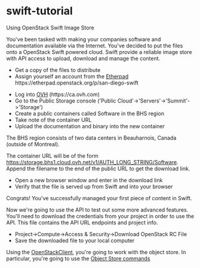 # swift-tutorial
Using OpenStack Swift Image Store

You've been tasked with making your companies software and documentation available via the Internet. You've decided to put the files onto a OpenStack Swift powered cloud. Swift provide a reliable image store with API access to upload, download and manage the content.

<UL>
<LI>Get a copy of the files to distribute
<LI>Assign yourself an account from the <A HREF="https://etherpad.openstack.org/p/san-diego-swift">Etherpad</A> https://etherpad.openstack.org/p/san-diego-swift
</UL>


<UL>
<LI>Log into <A HREF="https://ca.ovh.com">OVH</A> (https://ca.ovh.com)
<LI>Go to the Public Storage console ('Public Cloud'->'Servers'->'Summit'->'Storage')
<LI>Create a public containers called Software in the BHS region
<LI>Take note of the container URL
<LI>Upload the documentation and binary into the new container
</UL>

The BHS region consists of two data centers in Beauharnois, Canada (outside of Montreal).

The container URL will be of the form https://storage.bhs1.cloud.ovh.net/v1/AUTH_LONG_STRING/Software.
Append the filename to the end of the public URL to get the download link.

<UL>
<LI>Open a new browser window and enter in the download link
<LI>Verify that the file is served up from Swift and into your browser
</UL>

Congrats! You've successfully managed your first piece of content in Swift.

Now we're going to use the API to test out some more advanced features. You'll need to download the credentials from your project in order to use the API. This file contains the API URL endpoints and project info.

<UL>
<LI>Project->Compute->Access & Security->Download OpenStack RC File
<LI>Save the downloaded file to your local computer
</UL>

Using the <A  target="_blank" HREF="http://docs.openstack.org/developer/python-openstackclient/">OpenStackClient</A>, you're going to work with the object store. In particular, you're going to use the <A  target="_blank" HREF="http://docs.openstack.org/developer/python-openstackclient/command-objects/object.html">Object Store commands</A>



